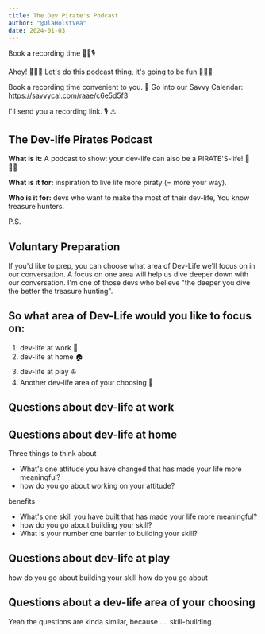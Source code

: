 ```yaml
---
title: The Dev Pirate's Podcast
author: "@OlaHolstVea"
date: 2024-01-03
---
```


Book a recording time 📆😃🎙️

Ahoy! 🥳🏴‍☠️
Let's do this podcast thing, it's going to be fun 🥳🏴‍☠️

Book a recording time convenient to you. 📆
Go into our Savvy Calendar:
https://savvycal.com/raae/c6e5d5f3

I'll send you a recording link. 🎙️ ⚓

## The Dev-life Pirates Podcast

**What is it:** A podcast to show: your dev-life can also be a PIRATE'S-life! 🥳🏴‍☠️

**What is it for:** inspiration to live life more piraty (= more your way).

**Who is it for:** devs who want to make the most of their dev-life, You know treasure hunters.

P.S.

## Voluntary Preparation

If you'd like to prep, you can choose what area of Dev-Life we'll focus on in our conversation. A focus on one area will help us dive deeper down with our conversation. I'm one of those devs who believe "the deeper you dive the better the treasure hunting".

## So what area of Dev-Life would you like to focus on:

1. dev-life at work 🔧
2. dev-life at home 🏠
3. dev-life at play ⛵
4. Another dev-life area of your choosing 🥳

## Questions about dev-life at work

## Questions about dev-life at home

Three things to think about

- What's one attitude you have changed that has made your life more meaningful?
- how do you go about working on your attitude?

benefits

- What's one skill you have built that has made your life more meaningful?
- how do you go about building your skill?
- What is your number one barrier to building your skill?

## Questions about dev-life at play

how do you go about building your skill
how do you go about

## Questions about a dev-life area of your choosing

Yeah the questions are kinda similar, because .... skill-building
